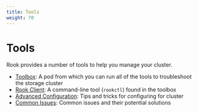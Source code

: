 ```yaml
---
title: Tools
weight: 70
---
```


# Tools

Rook provides a number of tools to help you manage your cluster.
- [Toolbox](toolbox.md): A pod from which you can run all of the tools to troubleshoot the storage cluster
- [Rook Client](client.md): A command-line tool (`rookctl`) found in the toolbox
- [Advanced Configuration](advanced-configuration.md): Tips and tricks for configuring for cluster
- [Common Issues](common-problems.md): Common issues and their potential solutions